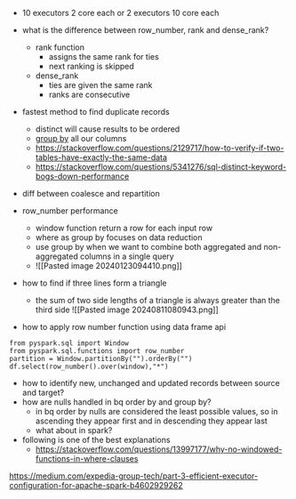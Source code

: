 - 10 executors 2 core each or 2 executors 10 core each
- what is the difference between row_number, rank and dense_rank?
	- rank function
		- assigns the same rank for ties
		- next ranking is skipped
	- dense_rank
		- ties are given the same rank
		- ranks are consecutive
- fastest method to find duplicate records
	- distinct will cause results to be ordered
	- [group by](https://www.google.com/search?q=why+group+by+performace+is+better+than+windowing&rlz=1C1RXQR_enIN964IN964&oq=why+group+by+performace+is+better+than+windowing&gs_lcrp=EgZjaHJvbWUyBggAEEUYOTIJCAEQIRgKGKABMgkIAhAhGAoYoAEyBggDECEYCtIBCTE1ODEzajBqN6gCALACAA&sourceid=chrome&ie=UTF-8) all our columns
	- https://stackoverflow.com/questions/2129717/how-to-verify-if-two-tables-have-exactly-the-same-data
	- https://stackoverflow.com/questions/5341276/sql-distinct-keyword-bogs-down-performance
- diff between coalesce and repartition

- row_number performance
	- window function return a row for each input row
	- where as group by focuses on data reduction
	- use group by when we want to combine both aggregated and non-aggregated columns in a single query
	- ![[Pasted image 20240123094410.png]]
- how to find if three lines form a triangle
	- the sum of two side lengths of a triangle is always greater than the third side
![[Pasted image 20240811080943.png]]


- how to apply row number function using data frame api
```
from pyspark.sql import Window
from pyspark.sql.functions import row_number
partition = Window.partitionBy("").orderBy("")
df.select(row_number().over(window),"*")
```

- how to identify new, unchanged and updated records between source and target?
- how are nulls handled in bq order by and group by?
	- in bq order by nulls are considered the least possible values, so in ascending they appear first and in descending they appear last
	- what about in spark?
- following is one of the best explanations
	- https://stackoverflow.com/questions/13997177/why-no-windowed-functions-in-where-clauses

https://medium.com/expedia-group-tech/part-3-efficient-executor-configuration-for-apache-spark-b4602929262